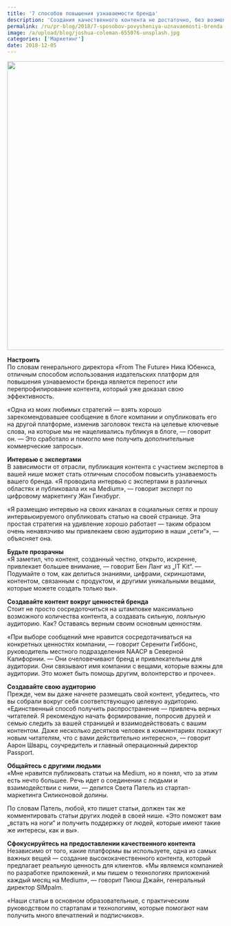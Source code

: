 ```yaml
---
title: '7 способов повышения узнаваемости бренда'
description: 'Создания качественного контента не достаточно, без возможности сделать его доступным для вашей аудитории. Как использовать онлайн-платформы публикации, такие как Medium или Quora? Как они могут помочь повысить узнаваемость бренда и обеспечить попадание к целевой аудитории? Настроить По словам генерального директора «From The Future» Ника Юбенкса, отличным способом'
permalink: /ru/pr-blog/2018/7-sposobov-povysheniya-uznavaemosti-brenda
image: /a/upload/blog/joshua-coleman-655076-unsplash.jpg
categories: ['Маркетинг']
date: 2018-12-05
---
```

<img src="{{ site.assets }}/upload/blog/joshua-coleman-655076-unsplash.jpg" width="896" height="672" alt="">
<p><strong>Настроить</strong>&nbsp;<br>
По словам генерального директора &laquo;From The Future&raquo; Ника Юбенкса, отличным способом использования издательских платформ для повышения узнаваемости бренда является перепост или перепрофилирование контента, который уже доказал свою эффективность.</p>
  <p>&laquo;Одна из моих любимых стратегий &mdash; взять хорошо зарекомендовавшее сообщение в блоге компании и опубликовать его на другой платформе, изменив заголовок текста на целевые ключевые слова, на которые мы не нацеливались публикуя в блоге, &mdash; говорит он.&nbsp;&mdash; Это сработало и помогло мне получить дополнительные коммерческие запросы&raquo;.&nbsp;</p>
  <p><strong>Интервью с экспертами</strong><br>
В зависимости от отрасли, публикация контента с участием экспертов в вашей нише может стать отличным способом повысить узнаваемость вашего бренда. &laquo;Я проводила интервью с экспертами в различных областях и публиковала их на Medium&raquo;, &mdash; говорит эксперт по цифровому маркетингу Жан Гинзбург.</p>
<p>&laquo;Я размещаю интервью на своих каналах в социальных сетях и прошу интервьюируемого опубликовать статью на своей странице. Эта простая стратегия на удивление хорошо работает &mdash; таким образом очень ненавязчиво мы привлекаем свою аудиторию в наши &bdquo;сети&ldquo;&raquo;, &mdash; объясняет она.</p>
<p><strong>Будьте прозрачны</strong><br>
&laquo;Я заметил, что контент, созданный честно, открыто, искренне, привлекает большее внимание, &mdash; говорит Бен Ланг из &bdquo;IT Kit&ldquo;.&nbsp;&mdash; Подумайте о том, как делиться знаниями, цифрами, скриншотами, контентом, связанным с продуктом, и другими уникальными вещами, которые можете создать только вы&raquo;.&nbsp;</p>
  <p><strong>Создавайте контент вокруг ценностей бренда</strong><br>
Стоит не просто сосредоточиться на штамповке максимально возможного количества контента, а создавать сильную, лояльную аудиторию. Как? Оставаясь верным своим основным ценностям.</p>
    <p>&laquo;При выборе сообщений мне нравится сосредотачиваться на конкретных ценностях компании, &mdash; говорит Серенити Гиббонс, руководитель местного подразделения NAACP в Северной Калифорнии.&nbsp;&mdash; Они очеловечивают бренд и привлекательны для аудитории. Они связывают имя компании с вещами, которые важны для аудитории. Это может быть помощь другим, волонтерство и прочее&raquo;.&nbsp;</p>
    <p><strong>Создавайте свою аудиторию&nbsp;</strong><br>
Прежде, чем вы даже начнете размещать свой контент, убедитесь, что вы собрали вокруг себя соответствующую целевую аудиторию. &laquo;Единственный способ получить распространение &mdash; привлечь верных читателей. Я рекомендую начать формирование, попросив друзей и семью следить за вашей страницей и взаимодействовать с вашим контентом. Даже несколько десятков человек в комментариях покажут новым читателям, что с вами действительно интересно&raquo;, &mdash; говорит Аарон Шварц, соучредитель и главный операционный директор Passport.</p>
      <p><strong>Общайтесь с другими людьми</strong><br>
&laquo;Мне нравится публиковать статьи на Medium, но я понял, что за этим есть нечто большее. Речь идет о соединении с людьми и взаимодействии с ними, &mdash; делится Света Патель из стартап-маркетинга Силиконовой долины.</p>
        <p>По словам Патель, любой, кто пишет статьи, должен так же комментировать статьи других людей в своей нише. &laquo;Это поможет вам &bdquo;встать на ноги&ldquo; и получить поддержку от людей, которые имеют такие же интересы, как и вы&raquo;.&nbsp;</p>
        <p><strong>Сфокусируйтесь на предоставлении качественного контента</strong><br>
Независимо от того, какие платформы вы используете, одна из самых важных вещей &mdash; создание высококачественного контента, который предлагает реальную ценность для клиентов. &laquo;Мы являемся компанией по разработке приложений, и мы пишем о технологиях&nbsp;приложений каждый месяц на Medium&raquo;, &mdash; говорит Пиюш Джайн, генеральный директор SIMpalm.</p>
          <p>&laquo;Наши статьи в основном образовательные, с практическим руководством по стартапам и технологиям, которые помогают нам получить много впечатлений и подписчиков&raquo;.</p>
